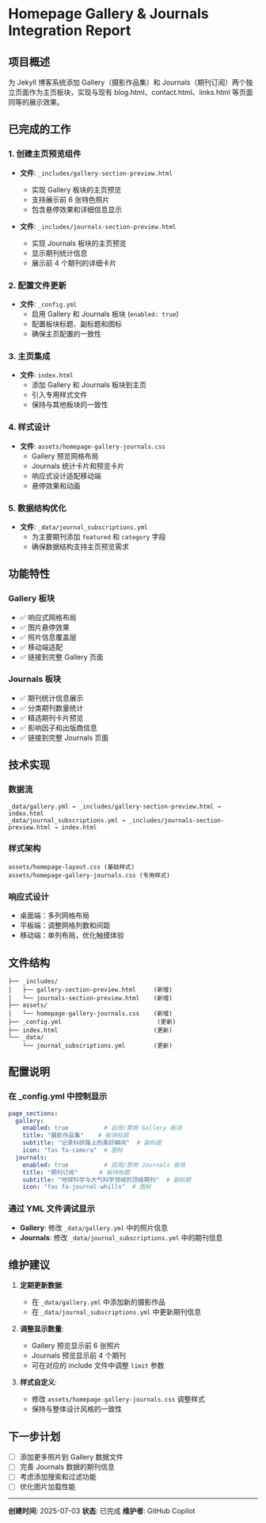 # Homepage Gallery & Journals Integration Report

## 项目概述
为 Jekyll 博客系统添加 Gallery（摄影作品集）和 Journals（期刊订阅）两个独立页面作为主页板块，实现与现有 blog.html、contact.html、links.html 等页面同等的展示效果。

## 已完成的工作

### 1. 创建主页预览组件
- **文件**: `_includes/gallery-section-preview.html`
  - 实现 Gallery 板块的主页预览
  - 支持展示前 6 张特色照片
  - 包含悬停效果和详细信息显示

- **文件**: `_includes/journals-section-preview.html`
  - 实现 Journals 板块的主页预览
  - 显示期刊统计信息
  - 展示前 4 个期刊的详细卡片

### 2. 配置文件更新
- **文件**: `_config.yml`
  - 启用 Gallery 和 Journals 板块 (`enabled: true`)
  - 配置板块标题、副标题和图标
  - 确保主页配置的一致性

### 3. 主页集成
- **文件**: `index.html`
  - 添加 Gallery 和 Journals 板块到主页
  - 引入专用样式文件
  - 保持与其他板块的一致性

### 4. 样式设计
- **文件**: `assets/homepage-gallery-journals.css`
  - Gallery 预览网格布局
  - Journals 统计卡片和预览卡片
  - 响应式设计适配移动端
  - 悬停效果和动画

### 5. 数据结构优化
- **文件**: `_data/journal_subscriptions.yml`
  - 为主要期刊添加 `featured` 和 `category` 字段
  - 确保数据结构支持主页预览需求

## 功能特性

### Gallery 板块
- ✅ 响应式网格布局
- ✅ 图片悬停效果
- ✅ 照片信息覆盖层
- ✅ 移动端适配
- ✅ 链接到完整 Gallery 页面

### Journals 板块
- ✅ 期刊统计信息展示
- ✅ 分类期刊数量统计
- ✅ 精选期刊卡片预览
- ✅ 影响因子和出版商信息
- ✅ 链接到完整 Journals 页面

## 技术实现

### 数据流
```
_data/gallery.yml → _includes/gallery-section-preview.html → index.html
_data/journal_subscriptions.yml → _includes/journals-section-preview.html → index.html
```

### 样式架构
```
assets/homepage-layout.css (基础样式)
assets/homepage-gallery-journals.css (专用样式)
```

### 响应式设计
- 桌面端：多列网格布局
- 平板端：调整网格列数和间距
- 移动端：单列布局，优化触摸体验

## 文件结构
```
├── _includes/
│   ├── gallery-section-preview.html     (新增)
│   └── journals-section-preview.html    (新增)
├── assets/
│   └── homepage-gallery-journals.css    (新增)
├── _config.yml                           (更新)
├── index.html                           (更新)
└── _data/
    └── journal_subscriptions.yml        (更新)
```

## 配置说明

### 在 _config.yml 中控制显示
```yaml
page_sections:
  gallery:
    enabled: true          # 启用/禁用 Gallery 板块
    title: "摄影作品集"    # 板块标题
    subtitle: "记录科研路上的美好瞬间"  # 副标题
    icon: "fas fa-camera"  # 图标
  journals:
    enabled: true          # 启用/禁用 Journals 板块
    title: "期刊订阅"      # 板块标题
    subtitle: "地球科学与大气科学领域的顶级期刊"  # 副标题
    icon: "fas fa-journal-whills"  # 图标
```

### 通过 YML 文件调试显示
- **Gallery**: 修改 `_data/gallery.yml` 中的照片信息
- **Journals**: 修改 `_data/journal_subscriptions.yml` 中的期刊信息

## 维护建议

1. **定期更新数据**: 
   - 在 `_data/gallery.yml` 中添加新的摄影作品
   - 在 `_data/journal_subscriptions.yml` 中更新期刊信息

2. **调整显示数量**: 
   - Gallery 预览显示前 6 张照片
   - Journals 预览显示前 4 个期刊
   - 可在对应的 include 文件中调整 `limit` 参数

3. **样式自定义**: 
   - 修改 `assets/homepage-gallery-journals.css` 调整样式
   - 保持与整体设计风格的一致性

## 下一步计划
- [ ] 添加更多照片到 Gallery 数据文件
- [ ] 完善 Journals 数据的期刊信息
- [ ] 考虑添加搜索和过滤功能
- [ ] 优化图片加载性能

---
**创建时间**: 2025-07-03
**状态**: 已完成
**维护者**: GitHub Copilot
